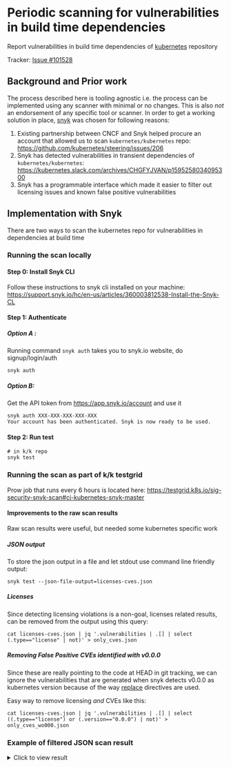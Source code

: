 # Periodic scanning for vulnerabilities in build time dependencies

Report vulnerabilities in build time dependencies
of [kubernetes](https://github.com/kubernetes/kubernetes) repository

Tracker: [Issue #101528](https://github.com/kubernetes/kubernetes/issues/101528)

## Background and Prior work

The process described here is tooling agnostic i.e. the process can be
implemented using any scanner with minimal or no changes. This is also _not_ an
endorsement of any specific tool or scanner. In order to get a working solution
in place, [snyk](https://snyk.io/) was chosen for following reasons:

1. Existing partnership between CNCF and Snyk helped procure an account that
   allowed us to scan `kubernetes/kubernetes`
   repo: https://github.com/kubernetes/steering/issues/206
2. Snyk has detected vulnerabilities in transient dependencies of
   `kubernetes/kubernetes`: https://kubernetes.slack.com/archives/CHGFYJVAN/p1595258034095300
3. Snyk has a programmable interface which made it easier to filter out
   licensing issues and known false positive vulnerabilities

## Implementation with Snyk

There are two ways to scan the kubernetes repo for vulnerabilities in
dependencies at build time

### Running the scan locally

#### Step 0: Install Snyk CLI

Follow these instructions to snyk cli installed on your
machine: https://support.snyk.io/hc/en-us/articles/360003812538-Install-the-Snyk-CL

#### Step 1: Authenticate

##### Option A :

Running command `snyk auth` takes you to snyk.io website, do signup/login/auth

```
snyk auth
```

##### Option B:

Get the API token from https://app.snyk.io/account and use it

```
snyk auth XXX-XXX-XXX-XXX-XXX
Your account has been authenticated. Snyk is now ready to be used.
```

#### Step 2: Run test

```
# in k/k repo
snyk test
```

### Running the scan as part of k/k testgrid

Prow job that runs every 6 hours is located
here: https://testgrid.k8s.io/sig-security-snyk-scan#ci-kubernetes-snyk-master

#### Improvements to the raw scan results

Raw scan results were useful, but needed some kubernetes specific work

##### JSON output

To store the json output in a file and let stdout use command line friendly
output:

```
snyk test --json-file-output=licenses-cves.json
```

##### Licenses

Since detecting licensing violations is a non-goal, licenses related results,
can be removed from the output using this query:

```
cat licenses-cves.json | jq '.vulnerabilities | .[] | select (.type=="license" | not)' > only_cves.json
```

##### Removing False Positive CVEs identified with v0.0.0

Since these are really pointing to the code at HEAD in git tracking, we can
ignore the vulnerabilities that are generated when snyk detects v0.0.0 as
kubernetes version because of the way
[replace](https://github.com/golang/go/wiki/Modules#when-should-i-use-the-replace-directive)
directives are used.

Easy way to remove licensing *and* CVEs like this:

```
cat licenses-cves.json | jq '.vulnerabilities | .[] | select ((.type=="license") or (.version=="0.0.0") | not)' > only_cves_wo000.json
```

### Example of filtered JSON scan result

<!-- markdownlint-disable MD033 -->
<details><summary>Click to view result</summary>
<!-- markdownlint-enable MD033 -->

```
{
  "CVSSv3": "CVSS:3.1/AV:N/AC:L/PR:H/UI:N/S:U/C:H/I:H/A:H",
  "alternativeIds": [],
  "creationTime": "2021-02-08T10:27:10.200417Z",
  "credit": [
    "Unknown"
  ],
  "cvssScore": 7.2,
  "description": "## Overview\n\nAffected versions of this package are vulnerable to Directory Traversal. When specifying the plugin to load in the `type` field in the network configuration, it is possible to use special elements such as \"../\" separators to reference binaries elsewhere on the system. An attacker can use this to execute other existing binaries other than the cni plugins/types such as `reboot`.\n\n## Details\n\nA Directory Traversal attack (also known as path traversal) aims to access files and directories that are stored outside the intended folder. By manipulating files with \"dot-dot-slash (../)\" sequences and its variations, or by using absolute file paths, it may be possible to access arbitrary files and directories stored on file system, including application source code, configuration, and other critical system files.\n\nDirectory Traversal vulnerabilities can be generally divided into two types:\n\n- **Information Disclosure**: Allows the attacker to gain information about the folder structure or read the contents of sensitive files on the system.\n\n`st` is a module for serving static files on web pages, and contains a [vulnerability of this type](https://snyk.io/vuln/npm:st:20140206). In our example, we will serve files from the `public` route.\n\nIf an attacker requests the following URL from our server, it will in turn leak the sensitive private key of the root user.\n\n```\ncurl http://localhost:8080/public/%2e%2e/%2e%2e/%2e%2e/%2e%2e/%2e%2e/root/.ssh/id_rsa\n```\n**Note** `%2e` is the URL encoded version of `.` (dot).\n\n- **Writing arbitrary files**: Allows the attacker to create or replace existing files. This type of vulnerability is also known as `Zip-Slip`. \n\nOne way to achieve this is by using a malicious `zip` archive that holds path traversal filenames. When each filename in the zip archive gets concatenated to the target extraction folder, without validation, the final path ends up outside of the target folder. If an executable or a configuration file is overwritten with a file containing malicious code, the problem can turn into an arbitrary code execution issue quite easily.\n\nThe following is an example of a `zip` archive with one benign file and one malicious file. Extracting the malicious file will result in traversing out of the target folder, ending up in `/root/.ssh/` overwriting the `authorized_keys` file:\n\n```\n2018-04-15 22:04:29 .....           19           19  good.txt\n2018-04-15 22:04:42 .....           20           20  ../../../../../../root/.ssh/authorized_keys\n```\n\n## Remediation\nUpgrade `github.com/containernetworking/cni/pkg/invoke` to version 0.8.1 or higher.\n## References\n- [GitHub PR](https://github.com/containernetworking/cni/pull/808)\n- [RedHat Bugzilla Bug](https://bugzilla.redhat.com/show_bug.cgi?id=1919391)\n",
  "disclosureTime": "2021-02-05T00:00:00Z",
  "exploit": "Not Defined",
  "fixedIn": [
    "0.8.1"
  ],
  "functions": [],
  "functions_new": [],
  "id": "SNYK-GOLANG-GITHUBCOMCONTAINERNETWORKINGCNIPKGINVOKE-1070549",
  "identifiers": {
    "CVE": [
      "CVE-2021-20206"
    ],
    "CWE": [
      "CWE-22"
    ]
  },
  "language": "golang",
  "modificationTime": "2021-02-08T14:14:51.744734Z",
  "moduleName": "github.com/containernetworking/cni/pkg/invoke",
  "packageManager": "golang",
  "packageName": "github.com/containernetworking/cni/pkg/invoke",
  "patches": [],
  "proprietary": false,
  "publicationTime": "2021-02-08T14:14:51.968123Z",
  "references": [
    {
      "title": "GitHub PR",
      "url": "https://github.com/containernetworking/cni/pull/808"
    },
    {
      "title": "RedHat Bugzilla Bug",
      "url": "https://bugzilla.redhat.com/show_bug.cgi?id=1919391"
    }
  ],
  "semver": {
    "hashesRange": [
      "<v0.8.1"
    ],
    "vulnerable": [
      "<0.8.1"
    ],
    "vulnerableHashes": [<snipped a long list of hashes for brevity>
    ]
  },
  "severity": "high",
  "severityWithCritical": "high",
  "title": "Directory Traversal",
  "from": [
    "k8s.io/kubernetes@0.0.0",
    "github.com/containernetworking/cni/libcni@0.8.0",
    "github.com/containernetworking/cni/pkg/invoke@0.8.0"
  ],
  "upgradePath": [],
  "isUpgradable": false,
  "isPatchable": false,
  "name": "github.com/containernetworking/cni/pkg/invoke",
  "version": "0.8.0"
}
{
  "CVSSv3": "CVSS:3.1/AV:N/AC:L/PR:N/UI:N/S:U/C:H/I:N/A:N",
  "alternativeIds": [],
  "creationTime": "2020-07-30T13:33:31.283115Z",
  "credit": [
    "christopher-wong"
  ],
  "cvssScore": 7.5,
  "description": "## Overview\n[github.com/dgrijalva/jwt-go](https://github.com/dgrijalva/jwt-go) is a go implementation of JSON Web Tokens.\n\nAffected versions of this package are vulnerable to Access Restriction Bypass if `m[\"aud\"]` happens to be `[]string{}`, as allowed by the spec, the type assertion fails and the value of `aud` is `\"\"`. This can cause audience verification to succeed even if the audiences being passed are incorrect if `required` is set to `false`.\n## Remediation\nUpgrade `github.com/dgrijalva/jwt-go` to version 4.0.0-preview1 or higher.\n## References\n- [GitHub Issue](https://github.com/dgrijalva/jwt-go/issues/422)\n- [GitHub PR](https://github.com/dgrijalva/jwt-go/pull/426)\n",
  "disclosureTime": "2020-07-30T13:22:28Z",
  "exploit": "Not Defined",
  "fixedIn": [
    "4.0.0-preview1"
  ],
  "functions": [],
  "functions_new": [],
  "id": "SNYK-GOLANG-GITHUBCOMDGRIJALVAJWTGO-596515",
  "identifiers": {
    "CVE": [
      "CVE-2020-26160"
    ],
    "CWE": [
      "CWE-287"
    ]
  },
  "language": "golang",
  "modificationTime": "2020-11-30T11:23:07.967004Z",
  "moduleName": "github.com/dgrijalva/jwt-go",
  "packageManager": "golang",
  "packageName": "github.com/dgrijalva/jwt-go",
  "patches": [],
  "proprietary": false,
  "publicationTime": "2020-09-13T15:53:35Z",
  "references": [
    {
      "title": "GitHub Issue",
      "url": "https://github.com/dgrijalva/jwt-go/issues/422"
    },
    {
      "title": "GitHub PR",
      "url": "https://github.com/dgrijalva/jwt-go/pull/426"
    }
  ],
  "semver": {
    "hashesRange": [
      "v4.0.0-preview1"
    ],
    "vulnerable": [
      "<4.0.0-preview1"
    ],
    "vulnerableHashes": null
  },
  "severity": "high",
  "severityWithCritical": "high",
  "title": "Access Restriction Bypass",
  "from": [
    "k8s.io/kubernetes@0.0.0",
    "github.com/heketi/heketi/client/api/go-client@10.2.0",
    "github.com/dgrijalva/jwt-go@3.2.0"
  ],
  "upgradePath": [],
  "isUpgradable": false,
  "isPatchable": false,
  "name": "github.com/dgrijalva/jwt-go",
  "version": "3.2.0"
}
{
  "CVSSv3": "CVSS:3.1/AV:N/AC:L/PR:N/UI:N/S:U/C:H/I:N/A:N",
  "alternativeIds": [],
  "creationTime": "2020-07-30T13:33:31.283115Z",
  "credit": [
    "christopher-wong"
  ],
  "cvssScore": 7.5,
  "description": "## Overview\n[github.com/dgrijalva/jwt-go](https://github.com/dgrijalva/jwt-go) is a go implementation of JSON Web Tokens.\n\nAffected versions of this package are vulnerable to Access Restriction Bypass if `m[\"aud\"]` happens to be `[]string{}`, as allowed by the spec, the type assertion fails and the value of `aud` is `\"\"`. This can cause audience verification to succeed even if the audiences being passed are incorrect if `required` is set to `false`.\n## Remediation\nUpgrade `github.com/dgrijalva/jwt-go` to version 4.0.0-preview1 or higher.\n## References\n- [GitHub Issue](https://github.com/dgrijalva/jwt-go/issues/422)\n- [GitHub PR](https://github.com/dgrijalva/jwt-go/pull/426)\n",
  "disclosureTime": "2020-07-30T13:22:28Z",
  "exploit": "Not Defined",
  "fixedIn": [
    "4.0.0-preview1"
  ],
  "functions": [],
  "functions_new": [],
  "id": "SNYK-GOLANG-GITHUBCOMDGRIJALVAJWTGO-596515",
  "identifiers": {
    "CVE": [
      "CVE-2020-26160"
    ],
    "CWE": [
      "CWE-287"
    ]
  },
  "language": "golang",
  "modificationTime": "2020-11-30T11:23:07.967004Z",
  "moduleName": "github.com/dgrijalva/jwt-go",
  "packageManager": "golang",
  "packageName": "github.com/dgrijalva/jwt-go",
  "patches": [],
  "proprietary": false,
  "publicationTime": "2020-09-13T15:53:35Z",
  "references": [
    {
      "title": "GitHub Issue",
      "url": "https://github.com/dgrijalva/jwt-go/issues/422"
    },
    {
      "title": "GitHub PR",
      "url": "https://github.com/dgrijalva/jwt-go/pull/426"
    }
  ],
  "semver": {
    "hashesRange": [
      "v4.0.0-preview1"
    ],
    "vulnerable": [
      "<4.0.0-preview1"
    ],
    "vulnerableHashes": null
  },
  "severity": "high",
  "severityWithCritical": "high",
  "title": "Access Restriction Bypass",
  "from": [
    "k8s.io/kubernetes@0.0.0",
    "k8s.io/apiserver/pkg/storage/etcd3/testing@0.0.0",
    "go.etcd.io/etcd/integration@#dd1b699fc489",
    "go.etcd.io/etcd/etcdserver/api/v3rpc@#dd1b699fc489",
    "go.etcd.io/etcd/mvcc@#dd1b699fc489",
    "go.etcd.io/etcd/auth@#dd1b699fc489",
    "github.com/dgrijalva/jwt-go@3.2.0"
  ],
  "upgradePath": [],
  "isUpgradable": false,
  "isPatchable": false,
  "name": "github.com/dgrijalva/jwt-go",
  "version": "3.2.0"
}

```

</details>
